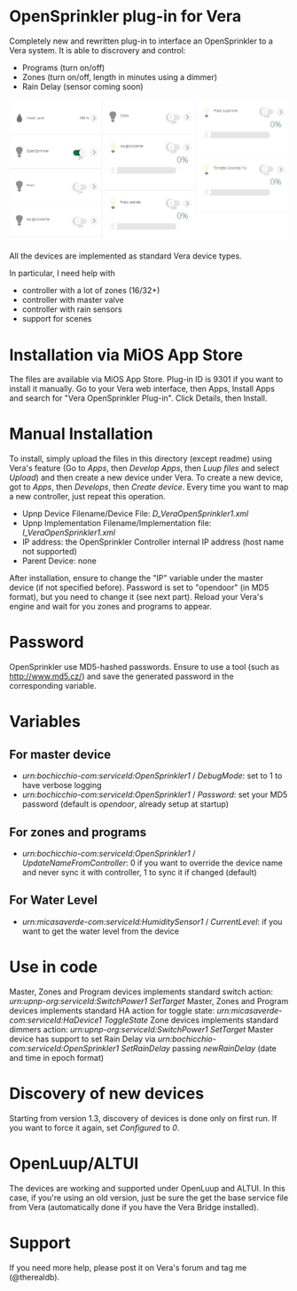 # OpenSprinkler plug-in for Vera
Completely new and rewritten plug-in to interface an OpenSprinkler to a Vera system.
It is able to discrovery and control:
- Programs (turn on/off)
- Zones (turn on/off, length in minutes using a dimmer)
- Rain Delay (sensor coming soon)

![File](file.png)

All the devices are implemented as standard Vera device types.

In particular, I need help with
- controller with a lot of zones (16/32+)
- controller with master valve
- controller with rain sensors
- support for scenes

# Installation via MiOS App Store
The files are available via MiOS App Store. Plug-in ID is 9301 if you want to install it manually.
Go to your Vera web interface, then Apps, Install Apps and search for "Vera OpenSprinkler Plug-in". Click Details, then Install.

# Manual Installation
To install, simply upload the files in this directory (except readme) using Vera's feature (Go to *Apps*, then *Develop Apps*, then *Luup files* and select *Upload*) and then create a new device under Vera.
To create a new device, got to *Apps*, then *Develops*, then *Create device*.
Every time you want to map a new controller, just repeat this operation.

- Upnp Device Filename/Device File: *D_VeraOpenSprinkler1.xml*
- Upnp Implementation Filename/Implementation file: *I_VeraOpenSprinkler1.xml*
- IP address: the OpenSprinkler Controller internal IP address (host name not supported)
- Parent Device: none

After installation, ensure to change the "IP" variable under the master device (if not specified before).
Password is set to "opendoor" (in MD5 format), but you need to change it (see next part).
Reload your Vera's engine and wait for you zones and programs to appear.

# Password
OpenSprinkler use MD5-hashed passwords. Ensure to use a tool (such as http://www.md5.cz/) and save the generated password in the corresponding variable.

# Variables
## For master device
- *urn:bochicchio-com:serviceId:OpenSprinkler1* / *DebugMode*: set to 1 to have verbose logging
- *urn:bochicchio-com:serviceId:OpenSprinkler1* / *Password*: set your MD5 password (default is *opendoor*, already setup at startup)

## For zones and programs
- *urn:bochicchio-com:serviceId:OpenSprinkler1* / *UpdateNameFromController*: 0 if you want to override the device name and never sync it with controller, 1 to sync it if changed (default)

## For Water Level
- *urn:micasaverde-com:serviceId:HumiditySensor1* / *CurrentLevel*: if you want to get the water level from the device

# Use in code
Master, Zones and Program devices implements standard switch action: *urn:upnp-org:serviceId:SwitchPower1 SetTarget*
Master, Zones and Program devices implements standard HA action for toggle state: *urn:micasaverde-com:serviceId:HaDevice1 ToggleState*
Zone devices implements standard dimmers action: *urn:upnp-org:serviceId:SwitchPower1 SetTarget*
Master device has support to set Rain Delay via *urn:bochicchio-com:serviceId:OpenSprinkler1 SetRainDelay* passing *newRainDelay* (date and time in epoch format)

# Discovery of new devices
Starting from version 1.3, discovery of devices is done only on first run. If you want to force it again, set *Configured* to *0*.

# OpenLuup/ALTUI
The devices are working and supported under OpenLuup and ALTUI. In this case, if you're using an old version, just be sure the get the base service file from Vera (automatically done if you have the Vera Bridge installed).

# Support
If you need more help, please post it on Vera's forum and tag me (@therealdb).
